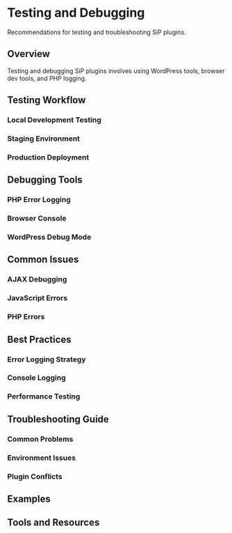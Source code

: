 # Testing and Debugging

Recommendations for testing and troubleshooting SiP plugins.

## Overview

Testing and debugging SiP plugins involves using WordPress tools, browser dev tools, and PHP logging.

## Testing Workflow

### Local Development Testing
<!-- TODO: Write about testing in Local by Flywheel -->

### Staging Environment
<!-- TODO: Write about staging deployment and testing -->

### Production Deployment
<!-- TODO: Write about production considerations -->

## Debugging Tools

### PHP Error Logging
<!-- TODO: Write about error_log usage -->

### Browser Console
<!-- TODO: Write about console.log best practices -->

### WordPress Debug Mode
<!-- TODO: Write about WP_DEBUG settings -->

## Common Issues

### AJAX Debugging
<!-- TODO: Write about debugging AJAX requests -->

### JavaScript Errors
<!-- TODO: Write about JS debugging -->

### PHP Errors
<!-- TODO: Write about PHP debugging -->

## Best Practices

### Error Logging Strategy
<!-- TODO: Write about when and what to log -->

### Console Logging
<!-- TODO: Write about development vs production logging -->

### Performance Testing
<!-- TODO: Write about performance considerations -->

## Troubleshooting Guide

### Common Problems
<!-- TODO: List common issues and solutions -->

### Environment Issues
<!-- TODO: Write about environment-specific problems -->

### Plugin Conflicts
<!-- TODO: Write about debugging conflicts -->

## Examples

<!-- TODO: Add real debugging examples -->

## Tools and Resources

<!-- TODO: List helpful tools and resources -->